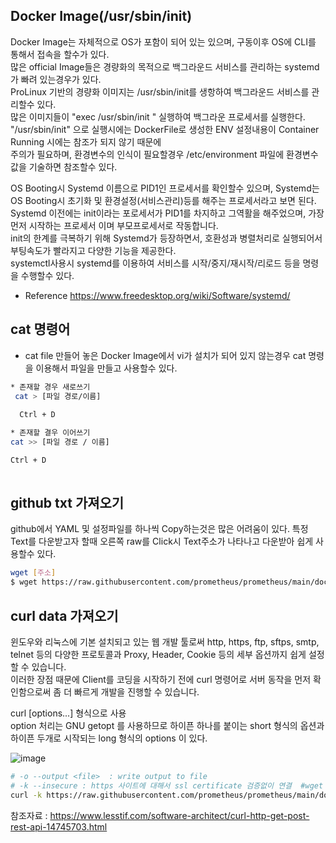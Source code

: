
## Docker Image(/usr/sbin/init)

Docker Image는 자체적으로 OS가 포함이 되어 있는 있으며, 구동이후 OS에 CLI를 통해서 접속을 할수가 있다.   
많은 official Image들은 경량화의 목적으로 백그라운드 서비스를 관리하는 systemd가 빠려 있는경우가 있다.  
ProLinux 기반의 경량화 이미지는 /usr/sbin/init를 생항하여 백그라운드 서비스를 관리할수 있다.  
많은 이미지들이 "exec /usr/sbin/init " 실행하여 백그라운 프로세서를 실행한다.  
"/usr/sbin/init" 으로 실행시에는 DockerFile로 생성한 ENV 설정내용이 Container Running 시에는 참조가 되지 않기 때문에  
주의가 필요하며, 환경변수의 인식이 필요할경우  /etc/environment 파일에 환경변수값을 기술하면 참조할수 있다.  

OS Booting시 Systemd 이름으로  PID1인 프로세서를 확인할수 있으며, Systemd는 OS Booting시 초기화 및 환경설정(서비스관리)등를 해주는 프로세서라고 보면 된다.  
Systemd 이전에는 init이라는 포로세서가 PID1를 차지하고 그역활을 해주었으며, 가장 먼저 시작하는 프로세서 이며 부모프로세서로 작동합니다.  
init의 한계를 극복하기 위해 Systemd가 등장하면서, 호환성과 병렬처리로 실행되어서 부팅속도가 빨라지고 다양한 기능을 제공한다.  
systemctl사용시 systemd를 이용하여 서비스를 시작/중지/재시작/리로드 등을 명령을 수행할수 있다.  


* Reference 
https://www.freedesktop.org/wiki/Software/systemd/

##  cat 명령어
* cat file
만들어 놓은 Docker Image에서 vi가 설치가 되어 있지 않는경우 cat 명령을 이용해서 파일을 만들고 사용할수 있다.  
```bash
* 존재할 경우 새로쓰기
 cat > [파일 경로/이름]
 
  Ctrl + D

* 존재할 결우 이어쓰기
cat >> [파일 경로 / 이름]

Ctrl + D
 
```

##  github txt 가져오기
github에서 YAML 및 설정파일를 하나씩 Copy하는것은 많은 어려움이 있다.
특정 Text를 다운받고자 할때 오른쪽 raw를 Click시 Text주소가 나타나고 다운받아 쉽게 사용할수 있다.

```bash
wget [주소]
$ wget https://raw.githubusercontent.com/prometheus/prometheus/main/documentation/examples/prometheus-kubernetes.yml
```


## curl data 가져오기
윈도우와 리눅스에 기본 설치되고 있는 웹 개발 툴로써 http, https, ftp, sftps, smtp, telnet 등의 다양한 프로토콜과 Proxy, Header, Cookie 등의 세부 옵션까지 쉽게 설정할 수 있습니다.  
이러한 장점 때문에 Client를 코딩을 시작하기 전에 curl 명령어로 서버 동작을 먼저 확인함으로써 좀 더 빠르게 개발을 진행할 수 있습니다.  

curl [options...] <url> 형식으로 사용  
option 처리는 GNU getopt 를 사용하므로 하이픈 하나를 붙이는 short 형식의 옵션과 하이픈 두개로 시작되는 long 형식의 options 이 있다.  
 
 ![image](https://user-images.githubusercontent.com/39255123/154015212-79b8e45b-eec2-4382-98a0-99e8acc42b44.png)  

 
```bash
# -o --output <file>  : write output to file
# -k --insecure : https 사이트에 대해서 ssl certificate 검증없이 연결  #wget --no-check-certificate와 비슷한 역활을 수행  
curl -k https://raw.githubusercontent.com/prometheus/prometheus/main/documentation/examples/prometheus-kubernetes.yml  --output aaa  
```
참조자료 :  https://www.lesstif.com/software-architect/curl-http-get-post-rest-api-14745703.html  
 

 
